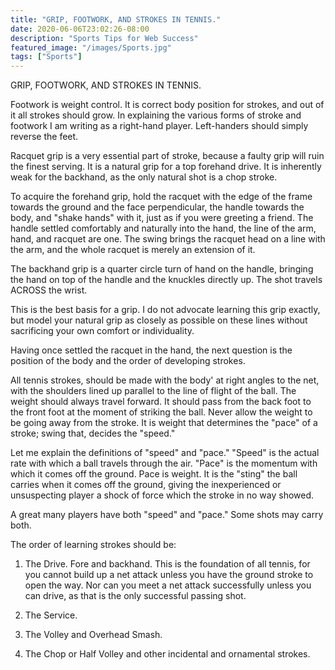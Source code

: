 ```yaml
---
title: "GRIP, FOOTWORK, AND STROKES IN TENNIS."
date: 2020-06-06T23:02:26-08:00
description: "Sports Tips for Web Success"
featured_image: "/images/Sports.jpg"
tags: ["Sports"]
---
```


GRIP, FOOTWORK, AND STROKES IN TENNIS. 

Footwork is weight control. It is correct body position for strokes, and out of it all strokes should grow. In explaining the various forms of stroke and footwork I am writing as a right-hand player. Left-handers should simply reverse the feet. 

Racquet grip is a very essential part of stroke, because a faulty grip will ruin the finest serving. It is a natural grip for a top forehand drive. It is inherently weak for the backhand, as the only natural shot is a chop stroke. 

To acquire the forehand grip, hold the racquet with the edge of the frame towards the ground and the face perpendicular, the handle towards the body, and "shake hands" with it, just as if you were greeting a friend. The handle settled comfortably and naturally into the hand, the line of the arm, hand, and racquet are one. The swing brings the racquet head on a line with the arm, and the whole racquet is merely an extension of it. 

The backhand grip is a quarter circle turn of hand on the handle, bringing the hand on top of the handle and the knuckles directly up. The shot travels ACROSS the wrist. 

This is the best basis for a grip. I do not advocate learning this grip exactly, but model your natural grip as closely as possible on these lines without sacrificing your own comfort or individuality. 

Having once settled the racquet in the hand, the next question is the position of the body and the order of developing strokes. 

All tennis strokes, should be made with the body' at right angles to the net, with the shoulders lined up parallel to the line of flight of the ball. The weight should always travel forward. It should pass from the back foot to the front foot at the moment of striking the ball. Never allow the weight to be going away from the stroke. It is weight that determines the "pace" of a stroke; swing that, decides the "speed." 

Let me explain the definitions of "speed" and "pace." "Speed" is the actual rate with which a ball travels through the air. "Pace" is the momentum with which it comes off the ground. Pace is weight. It is the "sting" the ball carries when it comes off the ground, giving the inexperienced or unsuspecting player a shock of force which the stroke in no way showed. 

A great many players have both "speed" and "pace." Some shots may carry both. 

The order of learning strokes should be: 

1. The Drive. Fore and backhand. This is the foundation of all tennis, for you cannot build up a net attack unless you have the ground stroke to open the way. Nor can you meet a net attack successfully unless you can drive, as that is the only successful passing shot. 

2. The Service. 

3. The Volley and Overhead Smash. 

4. The Chop or Half Volley and other incidental and ornamental strokes.

